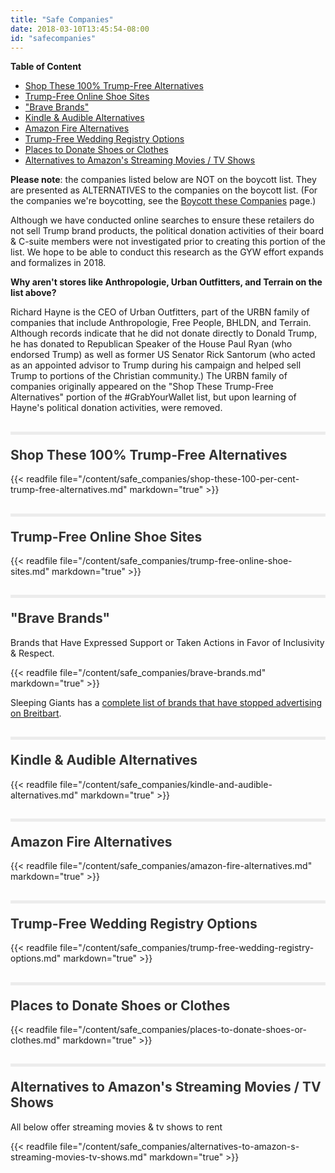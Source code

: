 ```yaml
---
title: "Safe Companies"
date: 2018-03-10T13:45:54-08:00
id: "safecompanies"
---
```


<style>
h2 {color:#333;border-top:5px solid #ececec;padding-top:20px;}
</style>

**Table of Content**

* [Shop These 100% Trump-Free Alternatives](#shop-these-100-trump-free-alternatives)
* [Trump-Free Online Shoe Sites](#trump-free-online-shoe-sites)
* ["Brave Brands"](#brave-brands)
* [Kindle & Audible Alternatives](#kindle-audible-alternatives)
* [Amazon Fire Alternatives](#amazon-fire-alternatives)
* [Trump-Free Wedding Registry Options](#trump-free-wedding-registry-options)
* [Places to Donate Shoes or Clothes](#places-to-donate-shoes-or-clothes)
* [Alternatives to Amazon's Streaming Movies / TV Shows](#alternatives-to-amazon-s-streaming-movies-tv-shows)

**Please note**: the companies listed below are NOT on the boycott list. They are presented as ALTERNATIVES to the companies on the boycott list. (For the companies we're boycotting, see the [Boycott these Companies](/boycott_these_companies/) page.)

Although we have conducted online searches to ensure these retailers do not sell Trump brand products, the political donation activities of their board & C-suite members were not investigated prior to creating this portion of the list. We hope to be able to conduct this research as the GYW effort expands and formalizes in 2018.

**Why aren't stores like Anthropologie, Urban Outfitters, and Terrain on the list above?**

Richard Hayne is the CEO of Urban Outfitters, part of the URBN family of companies that include Anthropologie, Free People, BHLDN, and Terrain. Although records indicate that he did not donate directly to Donald Trump, he has donated to Republican Speaker of the House Paul Ryan (who endorsed Trump) as well as former US Senator Rick Santorum (who acted as an appointed advisor to Trump during his campaign and helped sell Trump to portions of the Christian community.) The URBN family of companies originally appeared on the "Shop These Trump-Free Alternatives" portion of the #GrabYourWallet list, but upon learning of Hayne's political donation activities, were removed.

## Shop These 100% Trump-Free Alternatives

{{< readfile file="/content/safe_companies/shop-these-100-per-cent-trump-free-alternatives.md" markdown="true" >}}

## Trump-Free Online Shoe Sites

{{< readfile file="/content/safe_companies/trump-free-online-shoe-sites.md" markdown="true" >}}

## "Brave Brands"

Brands that Have Expressed Support or Taken Actions in Favor of Inclusivity & Respect.

{{< readfile file="/content/safe_companies/brave-brands.md" markdown="true" >}}

Sleeping Giants has a [complete list of brands that have stopped advertising on Breitbart](https://docs.google.com/spreadsheets/d/1i9o8CR_kjJ6mBd44k6CRZEhlXuZqq-XCCOoj-e8RJ7Q/edit?usp=sharing).

## Kindle & Audible Alternatives

{{< readfile file="/content/safe_companies/kindle-and-audible-alternatives.md" markdown="true" >}}

## Amazon Fire Alternatives

{{< readfile file="/content/safe_companies/amazon-fire-alternatives.md" markdown="true" >}}

## Trump-Free Wedding Registry Options

{{< readfile file="/content/safe_companies/trump-free-wedding-registry-options.md" markdown="true" >}}

## Places to Donate Shoes or Clothes

{{< readfile file="/content/safe_companies/places-to-donate-shoes-or-clothes.md" markdown="true" >}}

## Alternatives to Amazon's Streaming Movies / TV Shows

All below offer streaming movies & tv shows to rent

{{< readfile file="/content/safe_companies/alternatives-to-amazon-s-streaming-movies-tv-shows.md" markdown="true" >}}
